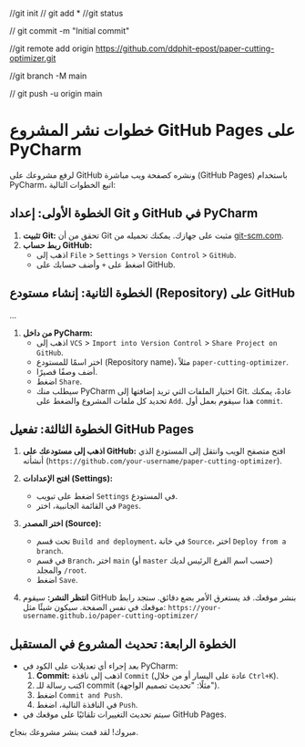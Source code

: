 //git init
// git add * 
//git status

// git commit -m "Initial commit" 

//git remote add origin https://github.com/ddphit-epost/paper-cutting-optimizer.git

//git branch -M main

// git push -u origin main

# خطوات نشر المشروع GitHub Pages على PyCharm

لرفع مشروعك على GitHub ونشره كصفحة ويب مباشرة (GitHub Pages) باستخدام PyCharm، اتبع الخطوات التالية:

## الخطوة الأولى: إعداد Git و GitHub في PyCharm

1.  **تثبيت Git:** تحقق من أن Git مثبت على جهازك. يمكنك تحميله من [git-scm.com](https://git-scm.com/).
2.  **ربط حساب GitHub:**
    - اذهب إلى `File` > `Settings` > `Version Control` > `GitHub`.
    - اضغط على `+` وأضف حسابك على GitHub.

## الخطوة الثانية: إنشاء مستودع (Repository) على GitHub 
...

1.  **من داخل PyCharm:**
    - اذهب إلى `VCS` > `Import into Version Control` > `Share Project on GitHub`.
    - اختر اسمًا للمستودع (Repository name)، مثلاً `paper-cutting-optimizer`.
    - أضف وصفًا قصيرًا.
    - اضغط `Share`.
    - سيطلب منك PyCharm اختيار الملفات التي تريد إضافتها إلى Git. عادةً، يمكنك تحديد كل ملفات المشروع والضغط على `Add`. هذا سيقوم بعمل أول `commit`.

## الخطوة الثالثة: تفعيل GitHub Pages

1.  **اذهب إلى مستودعك على GitHub:** افتح متصفح الويب وانتقل إلى المستودع الذي أنشأته (`https://github.com/your-username/paper-cutting-optimizer`).
2.  **افتح الإعدادات (Settings):**
    - اضغط على تبويب `Settings` في المستودع.
    - في القائمة الجانبية، اختر `Pages`.
3.  **اختر المصدر (Source):**
    - تحت قسم `Build and deployment`، في خانة `Source`، اختر `Deploy from a branch`.
    - في قسم `Branch`، اختر `main` (أو `master` حسب اسم الفرع الرئيس لديك) والمجلد `/root`.
    - اضغط `Save`.

4.  **انتظر النشر:** سيقوم GitHub بنشر موقعك. قد يستغرق الأمر بضع دقائق. ستجد رابط موقعك في نفس الصفحة. سيكون شيئًا مثل: `https://your-username.github.io/paper-cutting-optimizer/`

## الخطوة الرابعة: تحديث المشروع في المستقبل

- بعد إجراء أي تعديلات على الكود في PyCharm:
    1.  **Commit:** اذهب إلى نافذة `Commit` (عادة على اليسار أو من خلال `Ctrl+K`).
    2.  اكتب رسالة للـ commit (مثلًا: "تحديث تصميم الواجهة").
    3.  اضغط `Commit and Push`.
    4.  في النافذة التالية، اضغط `Push`.
- سيتم تحديث التغييرات تلقائيًا على موقعك في GitHub Pages.

مبروك! لقد قمت بنشر مشروعك بنجاح.